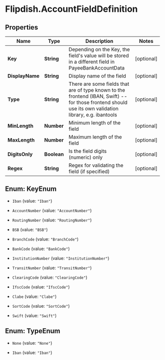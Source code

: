 # Flipdish.AccountFieldDefinition

## Properties
Name | Type | Description | Notes
------------ | ------------- | ------------- | -------------
**Key** | **String** | Depending on the Key, the field's value will be stored in a different field in PayeeBankAccountData | [optional] 
**DisplayName** | **String** | Display name of the field | [optional] 
**Type** | **String** | There are some fields that are of type known to the frontend (IBAN, Swift) -- for those frontend should use its own validation library, e.g. ibantools | [optional] 
**MinLength** | **Number** | Minimum length of the field | [optional] 
**MaxLength** | **Number** | Maximum length of the field | [optional] 
**DigitsOnly** | **Boolean** | Is the field digits (numeric) only | [optional] 
**Regex** | **String** | Regex for validating the field (if specified) | [optional] 


<a name="KeyEnum"></a>
## Enum: KeyEnum


* `Iban` (value: `"Iban"`)

* `AccountNumber` (value: `"AccountNumber"`)

* `RoutingNumber` (value: `"RoutingNumber"`)

* `BSB` (value: `"BSB"`)

* `BranchCode` (value: `"BranchCode"`)

* `BankCode` (value: `"BankCode"`)

* `InstitutionNumber` (value: `"InstitutionNumber"`)

* `TransitNumber` (value: `"TransitNumber"`)

* `ClearingCode` (value: `"ClearingCode"`)

* `IfscCode` (value: `"IfscCode"`)

* `Clabe` (value: `"Clabe"`)

* `SortCode` (value: `"SortCode"`)

* `Swift` (value: `"Swift"`)




<a name="TypeEnum"></a>
## Enum: TypeEnum


* `None` (value: `"None"`)

* `Iban` (value: `"Iban"`)




